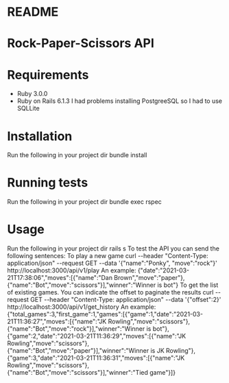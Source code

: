 # README

# Rock-Paper-Scissors API
# Requirements
* Ruby 3.0.0
* Ruby on Rails 6.1.3
I had problems installing PostgreeSQL so I had to use SQLLite
# Installation
Run the following in your project dir
bundle install
# Running tests
Run the following in your project dir
bundle exec rspec
# Usage
Run the following in your project dir
rails s
To test the API you can send the following sentences:
To play a new game
curl --header "Content-Type: application/json" --request GET --data '{"name":"Ponky", "move":"rock"}' http://localhost:3000/api/v1/play
An example:
{"date":"2021-03-21T17:38:06","moves":[{"name":"Dan Brown","move":"paper"},{"name":"Bot","move":"scissors"}],"winner":"Winner is bot"}
To get the list of existing games. You can indicate the offset to paginate the results
curl --request GET --header "Content-Type: application/json" --data '{"offset":2}' http://localhost:3000/api/v1/get_history
An example:
{"total_games":3,"first_game":1,"games":[{"game":1,"date":"2021-03-21T11:36:27","moves":[{"name":"JK Rowling","move":"scissors"},{"name":"Bot","move":"rock"}],"winner":"Winner is bot"},{"game":2,"date":"2021-03-21T11:36:29","moves":[{"name":"JK Rowling","move":"scissors"},{"name":"Bot","move":"paper"}],"winner":"Winner is JK Rowling"},{"game":3,"date":"2021-03-21T11:36:31","moves":[{"name":"JK Rowling","move":"scissors"},{"name":"Bot","move":"scissors"}],"winner":"Tied game"}]}
